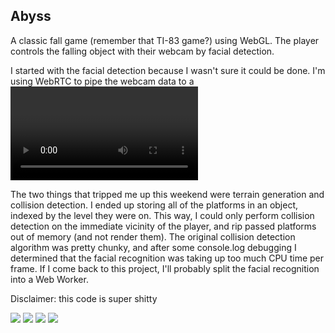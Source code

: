 ## Abyss

A classic fall game (remember that TI-83 game?) using WebGL. The player controls the falling object with their webcam by facial detection.

I started with the facial detection because I wasn't sure it could be done. I'm using WebRTC to pipe the webcam data to a <video> tag, and got lucky finding a pretty good JavaScript library to analyze the data. This gives me x, y, width, and height coordinates for the detected face, and I do some quick math to determine which way the player is leaning.

The two things that tripped me up this weekend were terrain generation and collision detection. I ended up storing all of the platforms in an object, indexed by the level they were on. This way, I could only perform collision detection on the immediate vicinity of the player, and rip passed platforms out of memory (and not render them). The original collision detection algorithm was pretty chunky, and after some console.log debugging I determined that the facial recognition was taking up too much CPU time per frame. If I come back to this project, I'll probably split the facial recognition into a Web Worker.

Disclaimer: this code is super shitty

![](http://i.imgur.com/E8RS3.png)
![](http://i.imgur.com/BvczF.png)
![](http://i.imgur.com/GNDQr.png)
![](http://i.imgur.com/PF5tm.png)
